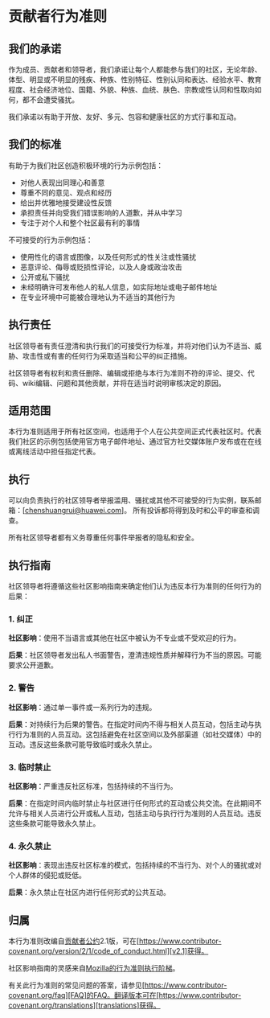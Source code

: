 # 贡献者行为准则

## 我们的承诺

作为成员、贡献者和领导者，我们承诺让每个人都能参与我们的社区，无论年龄、体型、明显或不明显的残疾、种族、性别特征、性别认同和表达、经验水平、教育程度、社会经济地位、国籍、外貌、种族、血统、肤色、宗教或性认同和性取向如何，都不会遭受骚扰。

我们承诺以有助于开放、友好、多元、包容和健康社区的方式行事和互动。

## 我们的标准

有助于为我们社区创造积极环境的行为示例包括：

* 对他人表现出同理心和善意
* 尊重不同的意见、观点和经历
* 给出并优雅地接受建设性反馈
* 承担责任并向受我们错误影响的人道歉，并从中学习
* 专注于对个人和整个社区最有利的事情

不可接受的行为示例包括：

* 使用性化的语言或图像，以及任何形式的性关注或性骚扰
* 恶意评论、侮辱或贬损性评论，以及人身或政治攻击
* 公开或私下骚扰
* 未经明确许可发布他人的私人信息，如实际地址或电子邮件地址
* 在专业环境中可能被合理地认为不适当的其他行为

## 执行责任

社区领导者有责任澄清和执行我们的可接受行为标准，并将对他们认为不适当、威胁、攻击性或有害的任何行为采取适当和公平的纠正措施。

社区领导者有权利和责任删除、编辑或拒绝与本行为准则不符的评论、提交、代码、wiki编辑、问题和其他贡献，并将在适当时说明审核决定的原因。

## 适用范围

本行为准则适用于所有社区空间，也适用于个人在公共空间正式代表社区时。代表我们社区的示例包括使用官方电子邮件地址、通过官方社交媒体账户发布或在在线或离线活动中担任指定代表。

## 执行

可以向负责执行的社区领导者举报滥用、骚扰或其他不可接受的行为实例，联系邮箱：[chenshuangrui@huawei.com]。
所有投诉都将得到及时和公平的审查和调查。

所有社区领导者都有义务尊重任何事件举报者的隐私和安全。

## 执行指南

社区领导者将遵循这些社区影响指南来确定他们认为违反本行为准则的任何行为的后果：

### 1. 纠正

**社区影响**：使用不当语言或其他在社区中被认为不专业或不受欢迎的行为。

**后果**：社区领导者发出私人书面警告，澄清违规性质并解释行为不当的原因。可能要求公开道歉。

### 2. 警告

**社区影响**：通过单一事件或一系列行为的违规。

**后果**：对持续行为后果的警告。在指定时间内不得与相关人员互动，包括主动与执行行为准则的人员互动。这包括避免在社区空间以及外部渠道（如社交媒体）中的互动。违反这些条款可能导致临时或永久禁止。

### 3. 临时禁止

**社区影响**：严重违反社区标准，包括持续的不当行为。

**后果**：在指定时间内临时禁止与社区进行任何形式的互动或公共交流。在此期间不允许与相关人员进行公开或私人互动，包括主动与执行行为准则的人员互动。违反这些条款可能导致永久禁止。

### 4. 永久禁止

**社区影响**：表现出违反社区标准的模式，包括持续的不当行为、对个人的骚扰或对个人群体的侵犯或贬低。

**后果**：永久禁止在社区内进行任何形式的公共互动。

## 归属

本行为准则改编自[贡献者公约][homepage]2.1版，可在[https://www.contributor-covenant.org/version/2/1/code_of_conduct.html][v2.1]获得。

社区影响指南的灵感来自[Mozilla的行为准则执行阶梯][Mozilla CoC]。

有关此行为准则的常见问题的答案，请参见[https://www.contributor-covenant.org/faq][FAQ]的FAQ。翻译版本可在[https://www.contributor-covenant.org/translations][translations]获得。

[homepage]: https://www.contributor-covenant.org
[v2.1]: https://www.contributor-covenant.org/version/2/1/code_of_conduct.html
[Mozilla CoC]: https://github.com/mozilla/diversity
[FAQ]: https://www.contributor-covenant.org/faq
[translations]: https://www.contributor-covenant.org/translations